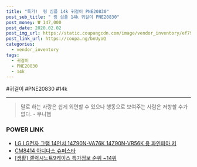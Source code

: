 ```yaml
--- 
title: "특가!  링 심플 14k 귀걸이 PNE20830" 
post_sub_title: " 링 심플 14k 귀걸이 PNE20830" 
post_money: ₩ 147,000 
post_date: 2020.02.02 
post_img_url: https://static.coupangcdn.com/image/vendor_inventory/ef79/2455ca82de5442a41b98b4dbfcd5fedb23482048b15fc80c0bb75893ff8a.jpg 
post_link_url: https://coupa.ng/bnUyoQ 
categories: 
  - vendor_inventory 
tags: 
  - 귀걸이 
  - PNE20830 
  - 14k 
--- 
```

  #귀걸이 #PNE20830 #14k 
<hr> 

> 말로 하는 사랑은 쉽게 외면할 수 있으나 행동으로 보여주는 사람은 저항할 수가 없다. - 무니햄 


### POWER LINK

* <a href="https://blog.naver.com/fasyy4321/221780758671" target="_blank">LG LG전자 그램 14인치 14Z90N-VA76K 14Z90N-VR56K 용 파인피아 키</a>
* <a href="https://blog.naver.com/sakai111/221782084805" target="_blank">CM8414 아디다스 슈퍼스타</a>
* <a href="https://blog.naver.com/sakai111/221778331364" target="_blank"> [생활] 갤럭시노트9케이스 특가정보 순위 ~14위</a>
